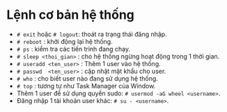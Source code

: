 # Lệnh cơ bản hệ thống

  - `# exit` hoặc  `# logout`: thoát ra trạng thái đăng nhập.
  - `# reboot` : khởi động lại hệ thống.
  - `# ps` : kiểm tra các tiến trình đang chạy.
  - `# sleep <thoi_gian>` : cho hệ thống ngừng hoạt động trong 1 thời gian.
  - `# useradd <ten_user>` : Thêm 1 user vào hệ thống.
  - `# passwd  <ten_user>` : cập nhật mật khẩu cho user.
  - `# who` : cho biết user nào đang sử dụng hệ thống.
  - `# top` : tương tự như Task Manager của Window.
  - Thêm 1 user để sử dụng quyền sudo: `# usermod -aG wheel <username>`.
  - Đăng nhập 1 tài khoản user khác: `# su - <username>`.
